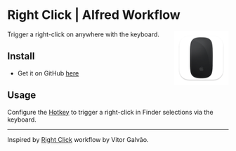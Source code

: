 # Right Click | Alfred Workflow

<img src="img/logo.png" alt="Alfred Right Click Workflow" align="right" width="125px"/>

Trigger a right-click on anywhere with the keyboard.

## Install

- Get it on GitHub [here](https://github.com/vanstrouble/right-click-alfred-workflow.git/releases)

## Usage

Configure the [Hotkey](https://www.alfredapp.com/help/workflows/triggers/hotkey/) to trigger a right-click in Finder selections via the keyboard.

---

Inspired by [Right Click](hthttps://github.com/vitorgalvao/right-click-workflow.git) workflow by Vitor Galvão.
